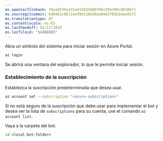 ```yaml
---
ms.openlocfilehash: f8aad539a2d1e415833609f66cd5b398c88206f1
ms.sourcegitcommit: bdb981c0b11ee99d128e30ae0462705b2dae8572
ms.translationtype: HT
ms.contentlocale: es-ES
ms.lasthandoff: 01/17/2019
ms.locfileid: "54360893"
---
```

Abra un símbolo del sistema para iniciar sesión en Azure Portal.

```cmd
az login
```

Se abrirá una ventana del explorador, lo que le permite iniciar sesión.

### <a name="set-the-subscription"></a>Establecimiento de la suscripción

Establezca la suscripción predeterminada que desea usar.

```cmd
az account set --subscription "<azure-subscription>"
```

Si no está seguro de la suscripción que debe usar para implementar el bot y desea ver la lista de `subscriptions` para su cuenta, use el comando `az account list`.

Vaya a la carpeta del bot.

```cmd
cd <local-bot-folder>
```